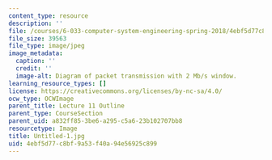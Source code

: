 ```yaml
---
content_type: resource
description: ''
file: /courses/6-033-computer-system-engineering-spring-2018/4ebf5d77c8bf9a53f40a94e56925c899_Untitled-1.jpg
file_size: 39563
file_type: image/jpeg
image_metadata:
  caption: ''
  credit: ''
  image-alt: Diagram of packet transmission with 2 Mb/s window.
learning_resource_types: []
license: https://creativecommons.org/licenses/by-nc-sa/4.0/
ocw_type: OCWImage
parent_title: Lecture 11 Outline
parent_type: CourseSection
parent_uid: a832ff85-3be6-a295-c5a6-23b102707bb8
resourcetype: Image
title: Untitled-1.jpg
uid: 4ebf5d77-c8bf-9a53-f40a-94e56925c899
---
```

